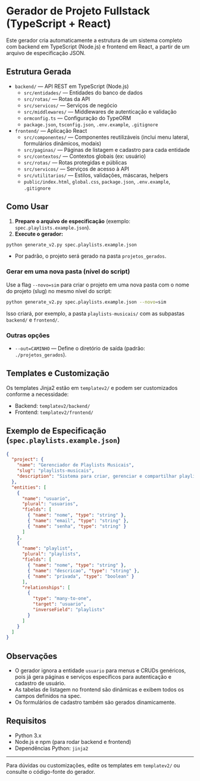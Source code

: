 # Gerador de Projeto Fullstack (TypeScript + React)

Este gerador cria automaticamente a estrutura de um sistema completo com backend em TypeScript (Node.js) e frontend em React, a partir de um arquivo de especificação JSON.

## Estrutura Gerada

- `backend/` — API REST em TypeScript (Node.js)
  - `src/entidades/` — Entidades do banco de dados
  - `src/rotas/` — Rotas da API
  - `src/servicos/` — Serviços de negócio
  - `src/middlewares/` — Middlewares de autenticação e validação
  - `ormconfig.ts` — Configuração do TypeORM
  - `package.json`, `tsconfig.json`, `.env.example`, `.gitignore`
- `frontend/` — Aplicação React
  - `src/componentes/` — Componentes reutilizáveis (inclui menu lateral, formulários dinâmicos, modais)
  - `src/paginas/` — Páginas de listagem e cadastro para cada entidade
  - `src/contextos/` — Contextos globais (ex: usuário)
  - `src/rotas/` — Rotas protegidas e públicas
  - `src/servicos/` — Serviços de acesso à API
  - `src/utilitarios/` — Estilos, validações, máscaras, helpers
  - `public/index.html`, `global.css`, `package.json`, `.env.example`, `.gitignore`

## Como Usar

1. **Prepare o arquivo de especificação** (exemplo: `spec.playlists.example.json`).
2. **Execute o gerador:**

```sh
python generate_v2.py spec.playlists.example.json
```

- Por padrão, o projeto será gerado na pasta `projetos_gerados`.

### Gerar em uma nova pasta (nível do script)

Use a flag `--novo=sim` para criar o projeto em uma nova pasta com o nome do projeto (slug) no mesmo nível do script:

```sh
python generate_v2.py spec.playlists.example.json --novo=sim
```

Isso criará, por exemplo, a pasta `playlists-musicais/` com as subpastas `backend/` e `frontend/`.

### Outras opções

- `--out=CAMINHO` — Define o diretório de saída (padrão: `./projetos_gerados`).

## Templates e Customização

Os templates Jinja2 estão em `templatev2/` e podem ser customizados conforme a necessidade:

- Backend: `templatev2/backend/`
- Frontend: `templatev2/frontend/`

## Exemplo de Especificação (`spec.playlists.example.json`)

```json
{
  "project": {
    "name": "Gerenciador de Playlists Musicais",
    "slug": "playlists-musicais",
    "description": "Sistema para criar, gerenciar e compartilhar playlists de músicas."
  },
  "entities": [
    {
      "name": "usuario",
      "plural": "usuarios",
      "fields": [
        { "name": "nome", "type": "string" },
        { "name": "email", "type": "string" },
        { "name": "senha", "type": "string" }
      ]
    },
    {
      "name": "playlist",
      "plural": "playlists",
      "fields": [
        { "name": "nome", "type": "string" },
        { "name": "descricao", "type": "string" },
        { "name": "privada", "type": "boolean" }
      ],
      "relationships": [
        {
          "type": "many-to-one",
          "target": "usuario",
          "inverseField": "playlists"
        }
      ]
    }
  ]
}
```

## Observações

- O gerador ignora a entidade `usuario` para menus e CRUDs genéricos, pois já gera páginas e serviços específicos para autenticação e cadastro de usuário.
- As tabelas de listagem no frontend são dinâmicas e exibem todos os campos definidos na spec.
- Os formulários de cadastro também são gerados dinamicamente.

## Requisitos

- Python 3.x
- Node.js e npm (para rodar backend e frontend)
- Dependências Python: `jinja2`

---

Para dúvidas ou customizações, edite os templates em `templatev2/` ou consulte o código-fonte do gerador.
